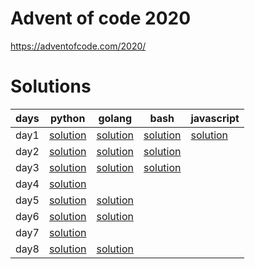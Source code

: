 

# Advent of code 2020

https://adventofcode.com/2020/

# Solutions

| days  | python  |  golang  | bash | javascript  |
|---|---|---|---|---|
| day1  | [solution](https://github.com/skyying/adventOfCode2020/blob/master/src/days/day1/1.py)  | [solution](https://github.com/skyying/adventOfCode2020/blob/master/src/days/day1/1.go)  | [solution](https://github.com/skyying/adventOfCode2020/blob/master/src/days/day1/1.sh) | [solution](https://github.com/skyying/adventOfCode2020/blob/master/src/days/day1/1.js)  |
| day2  | [solution](https://github.com/skyying/adventOfCode2020/blob/master/src/days/day2/1.py)  | [solution](https://github.com/skyying/adventOfCode2020/blob/master/src/days/day2/1.go)  | [solution](https://github.com/skyying/adventOfCode2020/blob/master/src/days/day2/1.sh)   |  |
| day3  | [solution](https://github.com/skyying/adventOfCode2020/blob/master/src/days/day3/1.py)  | [solution](https://github.com/skyying/adventOfCode2020/blob/master/src/days/day3/1.go)  | [solution](https://github.com/skyying/adventOfCode2020/blob/master/src/days/day3/1.sh)  |  |
| day4  | [solution](https://github.com/skyying/adventOfCode2020/blob/master/src/days/day4/1.py)  |   |   |  |
| day5  | [solution](https://github.com/skyying/adventOfCode2020/blob/master/src/days/day5/1.py)  | [solution](https://github.com/skyying/adventOfCode2020/blob/master/src/days/day5/1.go)  |   |  |
| day6  | [solution](https://github.com/skyying/adventOfCode2020/blob/master/src/days/day6/1.py)  | [solution](https://github.com/skyying/adventOfCode2020/blob/master/src/days/day6/1.go)  |   |  |
| day7  | [solution](https://github.com/skyying/adventOfCode2020/blob/master/src/days/day7/1.py)  |   |   |  |
| day8  | [solution](https://github.com/skyying/adventOfCode2020/blob/master/src/days/day8/1.py)  | [solution](https://github.com/skyying/adventOfCode2020/blob/master/src/days/day8e/1.go)  |   |  |
